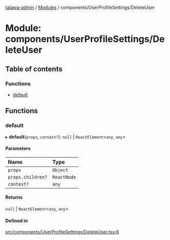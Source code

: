[talawa-admin](../README.md) / [Modules](../modules.md) / components/UserProfileSettings/DeleteUser

# Module: components/UserProfileSettings/DeleteUser

## Table of contents

### Functions

- [default](components_UserProfileSettings_DeleteUser.md#default)

## Functions

### default

▸ **default**(`props`, `context?`): ``null`` \| `ReactElement`\<`any`, `any`\>

#### Parameters

| Name | Type |
| :------ | :------ |
| `props` | `Object` |
| `props.children?` | `ReactNode` |
| `context?` | `any` |

#### Returns

``null`` \| `ReactElement`\<`any`, `any`\>

#### Defined in

[src/components/UserProfileSettings/DeleteUser.tsx:6](https://github.com/duplixx/talawa-admin/blob/0632235/src/components/UserProfileSettings/DeleteUser.tsx#L6)
